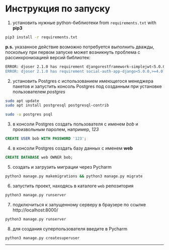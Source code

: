 # Инструкция по запуску

1. установить нужные python-библиотеки from `requirements.txt` with **pip3**

```bash
pip3 install -r requirements.txt
```

**p.s.** указанное действие возможно потребуется выполнить дважды, поскольку при первом запуске может возникнуть проблема с рассинхронизацией версий библиотек:

```bash
ERROR: djoser 2.1.0 has requirement djangorestframework-simplejwt<5.0.0,>=4.3.0, but you'll have djangorestframework-simplejwt 5.1.0 which is incompatible.
ERROR: djoser 2.1.0 has requirement social-auth-app-django<5.0.0,>=4.0.0, but you'll have social-auth-app-django 5.0.0 which is incompatible.
```

2. установить Postgres с использованием имеющегося менеджера пакетов и запустить консоль Postgres под созданным при установке пользователем *postgres*

```bash
sudo apt update
sudo apt install postgresql postgresql-contrib

sudo -u postgres psql
```

3. в консоли Postgres создать пользователя с именем *bob* и произвольным паролем, например, *123*

```sql
CREATE USER bob WITH PASSWORD '123';
```

4. в консоли Postgres создать базу данных с именем **web**

```sql
CREATE DATABASE web OWNER bob;
```

5. создать и загрузить миграции через Pycharm

```bash
python3 manage.py makemigrations && python3 manage.py migrate
```


6. запустить проект, находясь в каталоге `web` репозитория

```bash
python3 manage.py runserver
```


7. подключиться к запущенному серверу в браузере по ссылке http://localhost:8000/

```bash
python3 manage.py runserver
```

8. для создания суперпользователя введите в Pycharm
```bash
python3 manage.py createsuperuser
```
***
